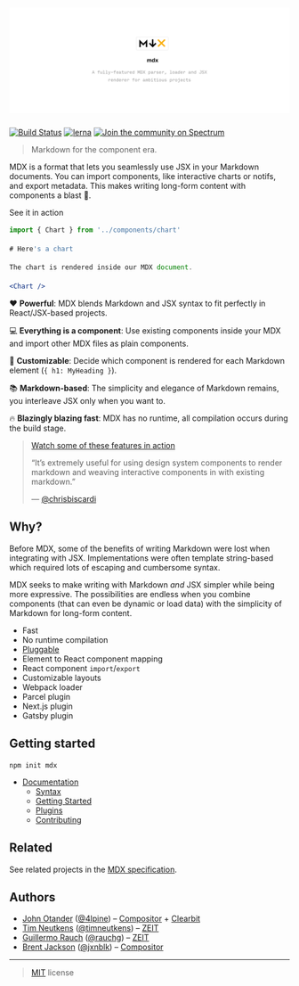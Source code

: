 # ![MDX][logo]

[![Build Status][build-badge]][build]
[![lerna][lerna-badge]][lerna]
[![Join the community on Spectrum][spectrum-badge]][spectrum]

> Markdown for the component era.

MDX is a format that lets you seamlessly use JSX in your Markdown documents.
You can import components, like interactive charts or notifs, and export
metadata.
This makes writing long-form content with components a blast :rocket:.

See it in action

```jsx
import { Chart } from '../components/chart'

# Here's a chart

The chart is rendered inside our MDX document.

<Chart />
```

:heart: **Powerful**: MDX blends Markdown and JSX syntax to fit perfectly in
React/JSX-based projects.

:computer: **Everything is a component**: Use existing components inside your
MDX and import other MDX files as plain components.

:wrench: **Customizable**: Decide which component is rendered for each Markdown
element (`{ h1: MyHeading }`).

:books: **Markdown-based**: The simplicity and elegance of Markdown remains,
you interleave JSX only when you want to.

:fire: **Blazingly blazing fast**: MDX has no runtime, all compilation occurs
during the build stage.

> [Watch some of these features in action][intro]
>
> “It’s extremely useful for using design system components to render markdown
> and weaving interactive components in with existing markdown.”
>
> — [@chrisbiscardi][tweet]

## Why?

Before MDX, some of the benefits of writing Markdown were lost when integrating
with JSX.
Implementations were often template string-based which required lots of escaping
and cumbersome syntax.

MDX seeks to make writing with Markdown _and_ JSX simpler while being more
expressive.
The possibilities are endless when you combine components (that can even be
dynamic or load data) with the simplicity of Markdown for long-form content.

*   Fast
*   No runtime compilation
*   [Pluggable][remark-plugins]
*   Element to React component mapping
*   React component `import`/`export`
*   Customizable layouts
*   Webpack loader
*   Parcel plugin
*   Next.js plugin
*   Gatsby plugin

## Getting started

```shell
npm init mdx
```

*   [Documentation](https://mdxjs.com)
    *   [Syntax](https://mdxjs.com/syntax)
    *   [Getting Started](https://mdxjs.com/getting-started/)
    *   [Plugins](https://mdxjs.com/plugins)
    *   [Contributing](https://mdxjs.com/advanced/contributing)

## Related

See related projects in the [MDX specification][spec].

## Authors

*   [John Otander][john] ([@4lpine][4lpine]) – [Compositor][] + [Clearbit][]
*   [Tim Neutkens][tim] ([@timneutkens][timneutkens]) – [ZEIT][]
*   [Guillermo Rauch][guillermo] ([@rauchg][rauchg]) – [ZEIT][]
*   [Brent Jackson][brent] ([@jxnblk][jxnblk]) – [Compositor][]

* * *

> [MIT](./license) license

[logo]: ./.github/repo.png

[build]: https://travis-ci.org/mdx-js/mdx

[build-badge]: https://travis-ci.org/mdx-js/mdx.svg?branch=master

[lerna]: https://lernajs.io/

[lerna-badge]: https://img.shields.io/badge/maintained%20with-lerna-cc00ff.svg

[spectrum]: https://spectrum.chat/mdx

[spectrum-badge]: https://withspectrum.github.io/badge/badge.svg

[intro]: https://www.youtube.com/watch?v=d2sQiI5NFAM&list=PLV5CVI1eNcJgCrPH_e6d57KRUTiDZgs0u

[tweet]: https://twitter.com/chrisbiscardi/status/1022304288326864896

[remark-plugins]: https://github.com/remarkjs/remark/blob/master/doc/plugins.md

[spec]: https://github.com/mdx-js/specification#related

[john]: https://johno.com

[tim]: https://github.com/timneutkens

[guillermo]: https://rauchg.com

[brent]: https://jxnblk.com

[4lpine]: https://twitter.com/4lpine

[rauchg]: https://twitter.com/rauchg

[timneutkens]: https://twitter.com/timneutkens

[jxnblk]: https://twitter.com/jxnblk

[compositor]: https://compositor.io

[zeit]: https://zeit.co

[clearbit]: https://clearbit.com
